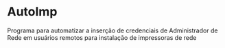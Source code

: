 # AutoImp
Programa para automatizar a inserção de credenciais de Administrador de Rede em usuários remotos para instalação de impressoras de rede
